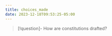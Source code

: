 ```yaml
---
title: choices_made
date: 2023-12-18T09:53:25-05:00
---
```


> [!question]- How are constitutions drafted?


